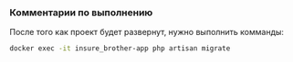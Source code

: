 ### Комментарии по выполнению

После того как проект будет развернут, нужно выполнить комманды: 
```sh
docker exec -it insure_brother-app php artisan migrate
```